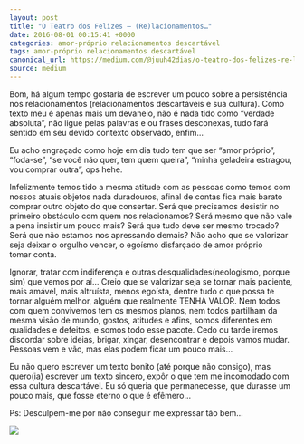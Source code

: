```yaml
---
layout: post
title: "O Teatro dos Felizes — (Re)lacionamentos…"
date: 2016-08-01 00:15:41 +0000
categories: amor-próprio relacionamentos descartável
tags: amor-próprio relacionamentos descartável
canonical_url: https://medium.com/@juuh42dias/o-teatro-dos-felizes-re-lacionamentos-b0d55dd19744?source=rss-88eca5a5b283------2
source: medium
---
```


Bom, há algum tempo gostaria de escrever um pouco sobre a persistência nos relacionamentos (relacionamentos descartáveis e sua cultura). Como texto meu é apenas mais um devaneio, não é nada tido como “verdade absoluta”, não ligue pelas palavras e ou frases desconexas, tudo fará sentido em seu devido contexto observado, enfim...

Eu acho engraçado como hoje em dia tudo tem que ser “amor próprio”, “foda-se”, “se você não quer, tem quem queira”, “minha geladeira estragou, vou comprar outra”, ops hehe.

Infelizmente temos tido a mesma atitude com as pessoas como temos com nossos atuais objetos nada duradouros, afinal de contas fica mais barato comprar outro objeto do que consertar. Será que precisamos desistir no primeiro obstáculo com quem nos relacionamos? 
Será mesmo que não vale a pena insistir um pouco mais? Será que tudo deve ser mesmo trocado? Será que não estamos nos apressando demais? Não acho que se valorizar seja deixar o orgulho vencer, o egoísmo disfarçado de amor próprio tomar conta.

Ignorar, tratar com indiferença e outras desqualidades(neologismo, porque sim) que vemos por aí… Creio que se valorizar seja se tornar mais paciente, mais amável, mais altruísta, menos egoísta, dentre tudo o que possa te tornar alguém melhor, alguém que realmente TENHA VALOR. Nem todos com quem convivemos tem os mesmos planos, nem todos partilham da mesma visão de mundo, gostos, atitudes e afins, somos diferentes em qualidades e defeitos, e somos todo esse pacote. Cedo ou tarde iremos discordar sobre ideias, brigar, xingar, desencontrar e depois vamos mudar. Pessoas vem e vão, mas elas podem ficar um pouco mais…

Eu não quero escrever um texto bonito (até porque não consigo), mas quero(ia) escrever um texto sincero, expôr o que tem me incomodado com essa cultura descartável. Eu só queria que permanecesse, que durasse um pouco mais, que fosse eterno o que é efêmero…

Ps: Desculpem-me por não conseguir me expressar tão bem…

![](https://medium.com/_/stat?event=post.clientViewed&referrerSource=full_rss&postId=b0d55dd19744)